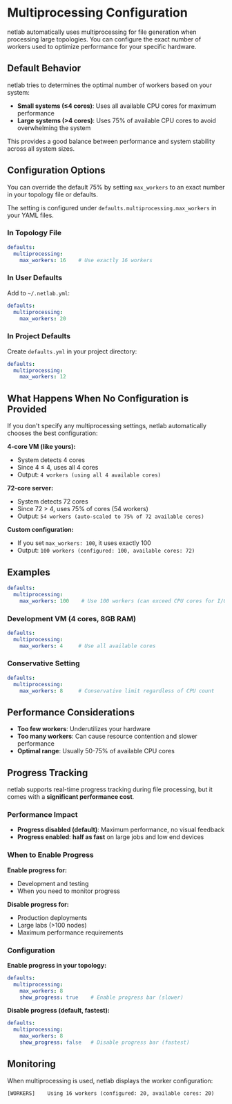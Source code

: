 # Multiprocessing Configuration

netlab automatically uses multiprocessing for file generation when processing large topologies. You can configure the exact number of workers used to optimize performance for your specific hardware.

## Default Behavior

netlab tries to determines the optimal number of workers based on your system:

- **Small systems (≤4 cores)**: Uses all available CPU cores for maximum performance
- **Large systems (>4 cores)**: Uses 75% of available CPU cores to avoid overwhelming the system

This provides a good balance between performance and system stability across all system sizes.

## Configuration Options

You can override the default 75% by setting `max_workers` to an exact number in your topology file or defaults.

The setting is configured under `defaults.multiprocessing.max_workers` in your YAML files.

### In Topology File

```yaml
defaults:
  multiprocessing:
    max_workers: 16    # Use exactly 16 workers
```

### In User Defaults

Add to `~/.netlab.yml`:

```yaml
defaults:
  multiprocessing:
    max_workers: 20
```

### In Project Defaults

Create `defaults.yml` in your project directory:

```yaml
defaults:
  multiprocessing:
    max_workers: 12
```

## What Happens When No Configuration is Provided

If you don't specify any multiprocessing settings, netlab automatically chooses the best configuration:

**4-core VM (like yours):**
- System detects 4 cores
- Since 4 ≤ 4, uses all 4 cores
- Output: `4 workers (using all 4 available cores)`

**72-core server:**
- System detects 72 cores  
- Since 72 > 4, uses 75% of cores (54 workers)
- Output: `54 workers (auto-scaled to 75% of 72 available cores)`

**Custom configuration:**
- If you set `max_workers: 100`, it uses exactly 100
- Output: `100 workers (configured: 100, available cores: 72)`

## Examples
```yaml
defaults:
  multiprocessing:
    max_workers: 100    # Use 100 workers (can exceed CPU cores for I/O-bound tasks)
```

### Development VM (4 cores, 8GB RAM)
```yaml
defaults:
  multiprocessing:
    max_workers: 4     # Use all available cores
```

### Conservative Setting
```yaml
defaults:
  multiprocessing:
    max_workers: 8     # Conservative limit regardless of CPU count
```

## Performance Considerations

- **Too few workers**: Underutilizes your hardware
- **Too many workers**: Can cause resource contention and slower performance
- **Optimal range**: Usually 50-75% of available CPU cores

## Progress Tracking

netlab supports real-time progress tracking during file processing, but it comes with a **significant performance cost**.

### Performance Impact

- **Progress disabled (default)**: Maximum performance, no visual feedback
- **Progress enabled**: **half as fast** on large jobs and low end devices

### When to Enable Progress

**Enable progress for:**
- Development and testing
- When you need to monitor progress

**Disable progress for:**
- Production deployments
- Large labs (>100 nodes)
- Maximum performance requirements

### Configuration

**Enable progress in your topology:**
```yaml
defaults:
  multiprocessing:
    max_workers: 8
    show_progress: true    # Enable progress bar (slower)
```

**Disable progress (default, fastest):**
```yaml
defaults:
  multiprocessing:
    max_workers: 8
    show_progress: false   # Disable progress bar (fastest)
```

## Monitoring

When multiprocessing is used, netlab displays the worker configuration:

```
[WORKERS]    Using 16 workers (configured: 20, available cores: 20)
```